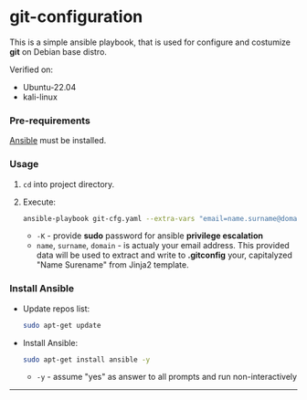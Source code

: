 # git-configuration

This is a simple ansible playbook, that is used for configure and costumize **git** on Debian base distro.

Verified on:
* Ubuntu-22.04
* kali-linux

### Pre-requirements

[Ansible](#install-ansible) must be installed.

### Usage

1. `cd` into project directory.
2. Execute:

    ```bash
    ansible-playbook git-cfg.yaml --extra-vars "email=name.surname@domain.com" -K
    ```
    * `-K` - provide **sudo** password for ansible **privilege escalation**
    * `name`, `surname`, `domain` - is actualy your email address.
        This provided data will be used to extract and write to **.gitconfig** your, capitalyzed "Name Surename" from Jinja2 template.

### Install Ansible

* Update repos list:

    ```bash
    sudo apt-get update
    ```

* Install Ansible:

    ```bash
    sudo apt-get install ansible -y
    ```
    * `-y` - assume "yes" as answer to all prompts and run non-interactively


---
